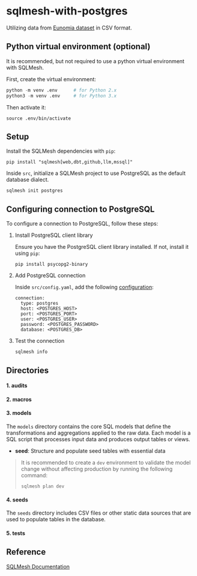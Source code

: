 # sqlmesh-with-postgres
Utilizing data from [Eunomia dataset](https://github.com/OHDSI/EunomiaDatasets.git) in CSV format.

## Python virtual environment (optional)
It is recommended, but not required to use a python virtual environment with SQLMesh.

First, create the virtual environment:

```python
python -m venv .env      # for Python 2.x
python3 -m venv .env     # for Python 3.x
```

Then activate it:
```
source .env/bin/activate
```

## Setup
Install the SQLMesh dependencies with ```pip```:
```
pip install "sqlmesh[web,dbt,github,llm,mssql]"
```

Inside ```src```, initialize a SQLMesh project to use PostgreSQL as the default database dialect.
```
sqlmesh init postgres
```

## Configuring connection to PostgreSQL
To configure a connection to PostgreSQL, follow these steps:

1. Install PostgreSQL client library
   
    Ensure you have the PostgreSQL client library installed. If not, install it using ```pip```:
    ```
    pip install psycopg2-binary
    ```

2. Add PostgreSQL connection

    Inside ```src/config.yaml```, add the following [configuration](https://sqlmesh.readthedocs.io/en/stable/integrations/engines/postgres/):
    ```
    connection:
      type: postgres
      host: <POSTGRES_HOST>
      port: <POSTGRES_PORT>
      user: <POSTGRES_USER>
      password: <POSTGRES_PASSWORD>
      database: <POSTGRES_DB>
    ```
3. Test the connection

   ```
   sqlmesh info
   ```
## Directories

#### 1. audits

#### 2. macros

#### 3. models
The ```models``` directory contains the core SQL models that define the transformations and aggregations applied to the raw data. Each model is a SQL script that processes input data and produces output tables or views.
   - **seed**: Structure and populate seed tables with essential data

   > It is recommended to create a ```dev``` environment to validate the model change without affecting production by running the following command:
   > ```
   > sqlmesh plan dev
   > ```
     
#### 4. seeds
The ```seeds``` directory includes CSV files or other static data sources that are used to populate tables in the database.

#### 5. tests

## Reference
[SQLMesh Documentation](https://sqlmesh.readthedocs.io/en/stable/)

